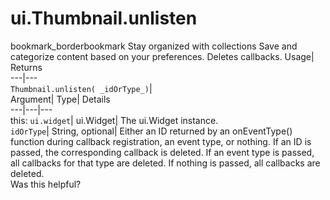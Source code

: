  
#  ui.Thumbnail.unlisten 
bookmark_borderbookmark Stay organized with collections  Save and categorize content based on your preferences.
Deletes callbacks. 
Usage| Returns  
---|---  
`Thumbnail.unlisten( _idOrType_)`|   
Argument|  Type| Details  
---|---|---  
this: `ui.widget`| ui.Widget| The ui.Widget instance.  
`idOrType`| String, optional| Either an ID returned by an onEventType() function during callback registration, an event type, or nothing. If an ID is passed, the corresponding callback is deleted. If an event type is passed, all callbacks for that type are deleted. If nothing is passed, all callbacks are deleted.  
Was this helpful?
